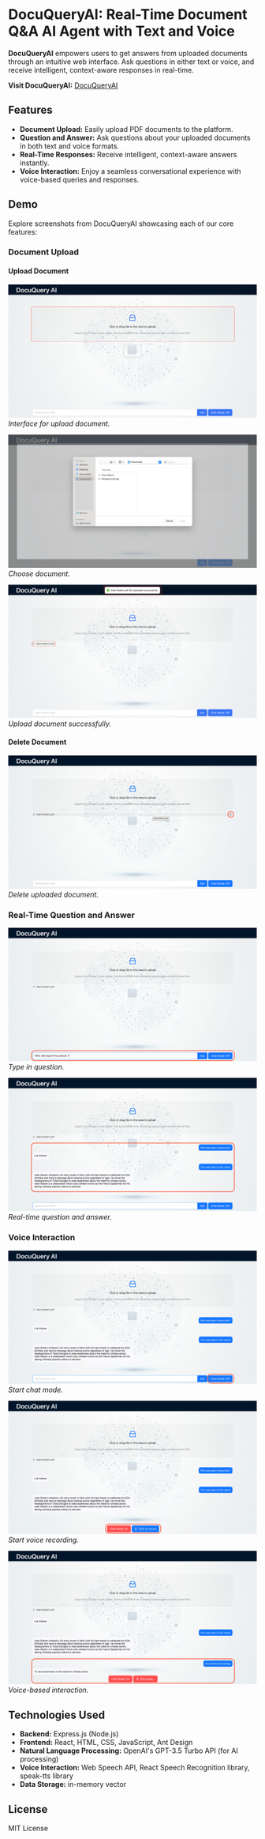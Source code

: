 # DocuQueryAI: Real-Time Document Q&A AI Agent with Text and Voice

**DocuQueryAI** empowers users to get answers from uploaded documents through an intuitive web interface. Ask questions in either text or voice, and receive intelligent,  context-aware responses in real-time.


**Visit DocuQueryAI:** [DocuQueryAI](https://docu-query-ai.vercel.app/)

## Features
- **Document Upload:** Easily upload PDF documents to the platform.
- **Question and Answer:** Ask questions about your uploaded documents in both text and voice formats.
- **Real-Time Responses:** Receive intelligent, context-aware answers instantly.
- **Voice Interaction:** Enjoy a seamless conversational experience with voice-based queries and responses.

## Demo
Explore screenshots from DocuQueryAI showcasing each of our core features:

### Document Upload
#### Upload Document
![Document Upload](Frontend/public/demo/upload1.png)
*Interface for upload document.*

![Choose Document to Upload](Frontend/public/demo/upload2.png)
*Choose document.*

![Upload Successfully](Frontend/public/demo/upload3.png)
*Upload document successfully.*

#### Delete Document
![Delete Document](Frontend/public/demo/upload4.png)
*Delete uploaded document.*


### Real-Time Question and Answer
![Question](Frontend/public/demo/chat1.png)
*Type in question.*

![Question and Answer](Frontend/public/demo/chat2.png)
*Real-time question and answer.*


### Voice Interaction
![Voice Interaction](Frontend/public/demo/voice1.png)
*Start chat mode.*

![Voice Interaction](Frontend/public/demo/voice2.png)
*Start voice recording.*

![Voice Interaction](Frontend/public/demo/voice3.png)
*Voice-based interaction.*


## Technologies Used
- **Backend:** Express.js (Node.js)
- **Frontend:** React, HTML, CSS, JavaScript, Ant Design
- **Natural Language Processing:** OpenAI's GPT-3.5 Turbo API (for AI processing)
- **Voice Interaction:** Web Speech API, React Speech Recognition library, speak-tts library
- **Data Storage:** in-memory vector


## License
MIT License
